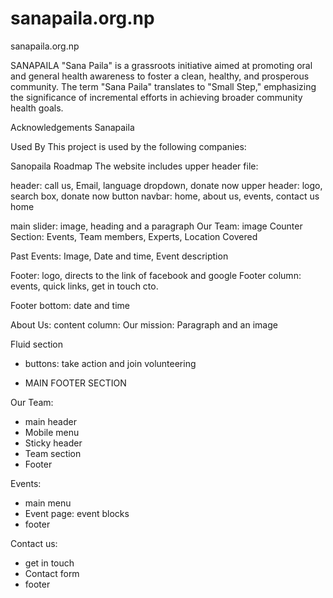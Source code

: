 # sanapaila.org.np
sanapaila.org.np

SANAPAILA
"Sana Paila" is a grassroots initiative aimed at promoting oral and general health awareness to foster a clean, healthy, and prosperous community. The term "Sana Paila" translates to "Small Step," emphasizing the significance of incremental efforts in achieving broader community health goals.

Acknowledgements
Sanapaila

Used By
This project is used by the following companies:

Sanopaila
Roadmap
The website includes
upper header file:

header: call us, Email, language dropdown, donate now
upper header: logo, search box, donate now button
navbar: home, about us, events, contact us
home

main slider: image, heading and a paragraph
Our Team: image
Counter Section: Events, Team members, Experts, Location Covered

Past Events: Image, Date and time, Event description

Footer: logo, directs to the link of facebook and google
Footer column: events, quick links, get in touch cto.

Footer bottom: date and time


About Us:
content column:
Our mission: Paragraph and an image

Fluid section
- buttons: take action and join volunteering

- MAIN FOOTER SECTION

Our Team:

- main header
- Mobile menu
- Sticky header
- Team section
- Footer
  
Events:
- main menu
- Event page: event blocks
- footer

Contact us:
- get in touch
- Contact form
- footer




